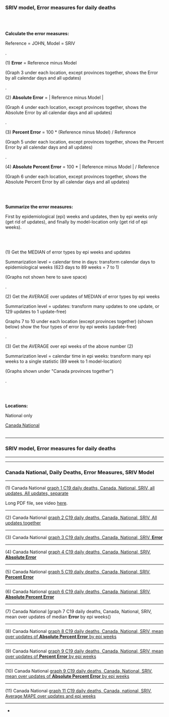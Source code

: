 ### SRIV model, Error measures for daily deaths 

<br/><br/>

**Calculate the error measures:**

Reference = JOHN, Model = SRIV 

.

(1) **Error** = Reference minus Model 

(Graph 3 under each location, except provinces together, shows the Error by all calendar days and all updates)

.

(2) **Absolute Error** = | Reference minus Model | 

(Graph 4 under each location, except provinces together, shows the Absolute Error by all calendar days and all updates)

.

(3) **Percent Error** = 100 * (Reference minus Model) / Reference

(Graph 5 under each location, except provinces together, shows the Percent Error by all calendar days and all updates)

.

(4) **Absolute Percent Error** = 100 * | Reference minus Model | / Reference

(Graph 6 under each location, except provinces together, shows the Absolute Percent Error by all calendar days and all updates)


<br/><br/>

**Summarize the error measures:**

First by epidemiological (epi) weeks and updates, then by epi weeks only (get rid of updates), and finally by model-location only (get rid of epi weeks).

<br/><br/>


(1) Get the MEDIAN of error types by epi weeks and updates

Summarization level = calendar time in days: transform calendar days to epidemiological weeks (623 days to 89 weeks = 7 to 1)

(Graphs not shown here to save space)

.

(2) Get the AVERAGE over updates of MEDIAN of error types by epi weeks

Summarization level = updates: transform many updates to one update, or 129 updates to 1 update-free)

Graphs 7 to 10 under each location (except provinces together) (shown below) show the four types of error by epi weeks (update-free)

.

(3) Get the AVERAGE over epi weeks of the above number (2)

Summarization level = calendar time in epi weeks: transform many epi weeks to a single statistic (89 week to 1 model-location)

(Graphs shown under "Canada provinces together")

.

<br/><br/>


**Locations:**

National only

[Canada National](https://github.com/pourmalek/CovidLongitudinal/tree/main/Canada/output/SRIV#canada-national) 
<br/><br/>


****

### SRIV model, Error measures for daily deaths


****
****

### Canada National, Daily Deaths, Error Measures, SRIV Model

****

(1) Canada National [graph 1 C19 daily deaths, Canada, National, SRIV, all updates, All updates, separate](https://github.com/pourmalek/CovidLongitudinal/blob/main/Canada/output/SRIV/graphs/graph%201%20C-19%20daily%20deaths%2C%20Canada%2C%20National%2C%20SRIV%2C%20all%20updates%2C%20separate.pdf)

Long PDF file, see video [here]().

****

(2) Canada National [graph 2 C19 daily deaths, Canada, National, SRIV, All updates together]()


****

(3) Canada National [graph 3 C19 daily deaths, Canada, National, SRIV, **Error**]()


****

(4) Canada National [graph 4 C19 daily deaths, Canada, National, SRIV, **Absolute Error**]()


****

(5) Canada National [graph 5 C19 daily deaths, Canada, National, SRIV, **Percent Error**]()


****

(6) Canada National [graph 6 C19 daily deaths, Canada, National, SRIV, **Absolute Percent Error**]()


**** 

(7) Canada National [graph 7 C19 daily deaths, Canada, National, SRIV, mean over updates of median **Error** by epi weeks()


****

(8) Canada National [graph 8 C19 daily deaths, Canada, National, SRIV, mean over updates of **Absolute Percent Error** by epi weeks]()


****

(9) Canada National [graph 9 C19 daily deaths, Canada, National, SRIV, mean over updates of **Percent Error** by epi weeks]()


****

(10) Canada National [graph 9 C19 daily deaths, Canada, National, SRIV, mean over updates of **Absolute Percent Error** by epi weeks]()


****

(11) Canada National [graph 11 C19 daily deaths, Canada, national, SRIV, Average MAPE over updates and epi weeks]()


****


*







